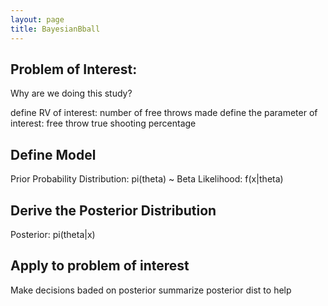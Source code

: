 ```yaml
---
layout: page
title: BayesianBball
---
```


## Problem of Interest:
Why are we doing this study?

  define RV of interest: number of free throws made
  define the parameter of interest: free throw true shooting percentage
  
## Define Model
  
  Prior Probability Distribution: pi(theta) ~ Beta
  Likelihood: f(x|theta)
  
## Derive the Posterior Distribution

  Posterior: pi(theta|x)
  
## Apply to problem of interest

  Make decisions baded on posterior
  summarize posterior dist to help
  
